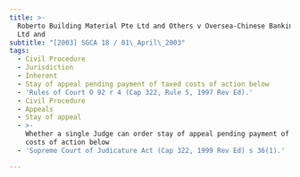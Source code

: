 ```yaml
---
title: >-
  Roberto Building Material Pte Ltd and Others v Oversea-Chinese Banking Corp
  Ltd and
subtitle: "[2003] SGCA 18 / 01\_April\_2003"
tags:
  - Civil Procedure
  - Jurisdiction
  - Inherent
  - Stay of appeal pending payment of taxed costs of action below
  - 'Rules of Court O 92 r 4 (Cap 322, Rule 5, 1997 Rev Ed).'
  - Civil Procedure
  - Appeals
  - Stay of appeal
  - >-
    Whether a single Judge can order stay of appeal pending payment of taxed
    costs of action below
  - 'Supreme Court of Judicature Act (Cap 322, 1999 Rev Ed) s 36(1).'

---
```


